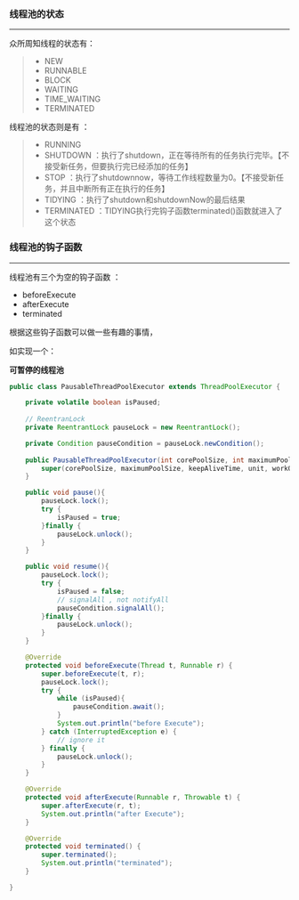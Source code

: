 ### 线程池的状态

---

众所周知线程的状态有：

> - NEW
> - RUNNABLE
> - BLOCK
> - WAITING
> - TIME_WAITING
> - TERMINATED

线程池的状态则是有 ：

> - RUNNING
> - SHUTDOWN ：执行了shutdown，正在等待所有的任务执行完毕。【不接受新任务，但要执行完已经添加的任务】
> - STOP ：执行了shutdownnow，等待工作线程数量为0。【不接受新任务，并且中断所有正在执行的任务】
> - TIDYING ：执行了shutdown和shutdownNow的最后结果
> - TERMINATED ：TIDYING执行完钩子函数terminated()函数就进入了这个状态



### 线程池的钩子函数

---

线程池有三个为空的钩子函数 ：

- beforeExecute
- afterExecute
- terminated

根据这些钩子函数可以做一些有趣的事情，



如实现一个：

**可暂停的线程池** 

```java
public class PausableThreadPoolExecutor extends ThreadPoolExecutor {

    private volatile boolean isPaused;
	
    // ReentranLock
    private ReentrantLock pauseLock = new ReentrantLock();

    private Condition pauseCondition = pauseLock.newCondition();
	
    public PausableThreadPoolExecutor(int corePoolSize, int maximumPoolSize, long keepAliveTime, TimeUnit unit, BlockingQueue<Runnable> workQueue, ThreadFactory threadFactory, RejectedExecutionHandler handler) {
        super(corePoolSize, maximumPoolSize, keepAliveTime, unit, workQueue, threadFactory, handler);
    }

    public void pause(){
        pauseLock.lock();
        try {
            isPaused = true;
        }finally {
            pauseLock.unlock();
        }
    }

    public void resume(){
        pauseLock.lock();
        try {
            isPaused = false;
            // signalAll , not notifyAll
            pauseCondition.signalAll();
        }finally {
            pauseLock.unlock();
        }
    }

    @Override
    protected void beforeExecute(Thread t, Runnable r) {
        super.beforeExecute(t, r);
        pauseLock.lock();
        try {
            while (isPaused){
                pauseCondition.await();
            }
            System.out.println("before Execute");
        } catch (InterruptedException e) {
            // ignore it
        } finally {
            pauseLock.unlock();
        }
    }

    @Override
    protected void afterExecute(Runnable r, Throwable t) {
        super.afterExecute(r, t);
        System.out.println("after Execute");
    }

    @Override
    protected void terminated() {
        super.terminated();
        System.out.println("terminated");
    }

}
```